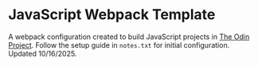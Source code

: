# JavaScript Webpack Template

A webpack configuration created to build JavaScript projects in [The Odin Project](https://www.theodinproject.com/). Follow the setup guide in `notes.txt` for initial configuration. Updated 10/16/2025.
